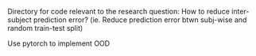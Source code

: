 Directory for code relevant to the research question:
How to reduce inter-subject prediction error? (ie. Reduce prediction error btwn subj-wise and random train-test split)

Use pytorch to implement OOD
